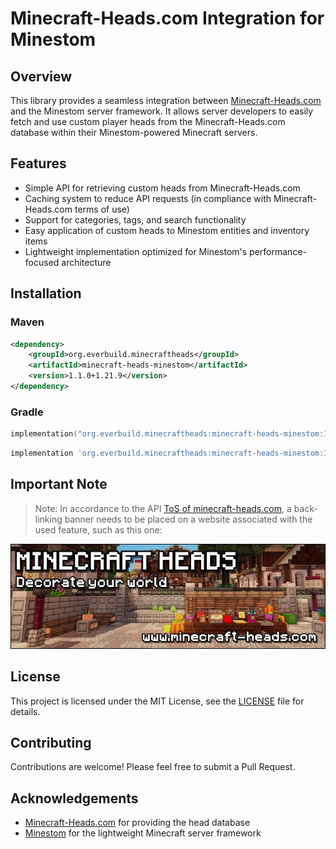 # Minecraft-Heads.com Integration for Minestom

## Overview
This library provides a seamless integration between [Minecraft-Heads.com](https://minecraft-heads.com/) and the Minestom server framework. It allows server developers to easily fetch and use custom player heads from the Minecraft-Heads.com database within their Minestom-powered Minecraft servers.

## Features
- Simple API for retrieving custom heads from Minecraft-Heads.com
- Caching system to reduce API requests (in compliance with Minecraft-Heads.com terms of use)
- Support for categories, tags, and search functionality
- Easy application of custom heads to Minestom entities and inventory items
- Lightweight implementation optimized for Minestom's performance-focused architecture

## Installation

### Maven
```xml
<dependency>
    <groupId>org.everbuild.minecraftheads</groupId>
    <artifactId>minecraft-heads-minestom</artifactId>
    <version>1.1.0+1.21.9</version>
</dependency>
```

### Gradle
```kotlin
implementation("org.everbuild.minecraftheads:minecraft-heads-minestom:1.1.0+1.21.9")
```
```groovy
implementation 'org.everbuild.minecraftheads:minecraft-heads-minestom:1.1.0+1.21.9'
```

## Important Note

> Note: In accordance to the API [ToS of minecraft-heads.com](https://minecraft-heads.com/terms-of-use), a back-linking banner needs to be placed on a website associated
> with the used feature, such as this one:

[![](.github/banner.png)](https://minecraft-heads.com/)

## License
This project is licensed under the MIT License, see the [LICENSE](LICENSE) file for details.


## Contributing
Contributions are welcome! Please feel free to submit a Pull Request.

## Acknowledgements
- [Minecraft-Heads.com](https://minecraft-heads.com/) for providing the head database
- [Minestom](https://github.com/Minestom/Minestom) for the lightweight Minecraft server framework